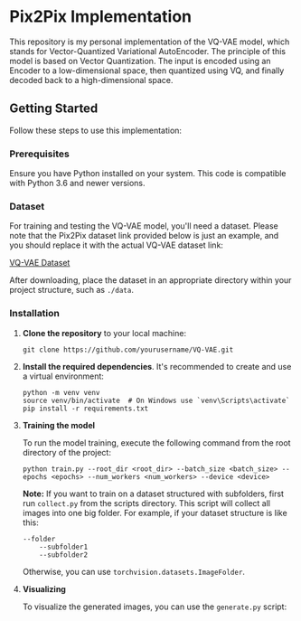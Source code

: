 # Pix2Pix Implementation

This repository is my personal implementation of the VQ-VAE model, which stands for Vector-Quantized Variational AutoEncoder. The principle of this model is based on Vector Quantization. The input is encoded using an Encoder to a low-dimensional space, then quantized using VQ, and finally decoded back to a high-dimensional space.

## Getting Started

Follow these steps to use this implementation:

### Prerequisites

Ensure you have Python installed on your system. This code is compatible with Python 3.6 and newer versions.

### Dataset

For training and testing the VQ-VAE model, you'll need a dataset. Please note that the Pix2Pix dataset link provided below is just an example, and you should replace it with the actual VQ-VAE dataset link:

[VQ-VAE Dataset](https://www.kaggle.com/datasets/vikramtiwari/pix2pix-dataset)

After downloading, place the dataset in an appropriate directory within your project structure, such as `./data`.

### Installation

1. **Clone the repository** to your local machine:

    ```
    git clone https://github.com/yourusername/VQ-VAE.git
    ```

2. **Install the required dependencies**. It's recommended to create and use a virtual environment:

    ```
    python -m venv venv
    source venv/bin/activate  # On Windows use `venv\Scripts\activate`
    pip install -r requirements.txt
    ```

3. **Training the model**

    To run the model training, execute the following command from the root directory of the project:

    ```
    python train.py --root_dir <root_dir> --batch_size <batch_size> --epochs <epochs> --num_workers <num_workers> --device <device>
    ```
    **Note:** If you want to train on a dataset structured with subfolders, first run `collect.py` from the scripts directory. This script will collect all images into one big folder. For example, if your dataset structure is like this:
    ```
    --folder
        --subfolder1
        --subfolder2
    ```
    Otherwise, you can use `torchvision.datasets.ImageFolder`.

4. **Visualizing**

   To visualize the generated images, you can use the `generate.py` script:

